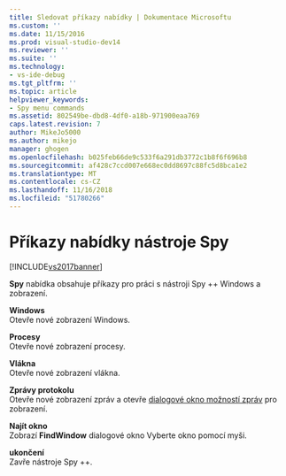 ```yaml
---
title: Sledovat příkazy nabídky | Dokumentace Microsoftu
ms.custom: ''
ms.date: 11/15/2016
ms.prod: visual-studio-dev14
ms.reviewer: ''
ms.suite: ''
ms.technology:
- vs-ide-debug
ms.tgt_pltfrm: ''
ms.topic: article
helpviewer_keywords:
- Spy menu commands
ms.assetid: 802549be-dbd8-4df0-a18b-971900eaa769
caps.latest.revision: 7
author: MikeJo5000
ms.author: mikejo
manager: ghogen
ms.openlocfilehash: b025feb66de9c533f6a291db3772c1b8f6f696b8
ms.sourcegitcommit: af428c7ccd007e668ec0dd8697c88fc5d8bca1e2
ms.translationtype: MT
ms.contentlocale: cs-CZ
ms.lasthandoff: 11/16/2018
ms.locfileid: "51780266"
---
```

# <a name="spy-menu-commands"></a>Příkazy nabídky nástroje Spy
[!INCLUDE[vs2017banner](../includes/vs2017banner.md)]

**Spy** nabídka obsahuje příkazy pro práci s nástroji Spy ++ Windows a zobrazení.  
  
 **Windows**  
 Otevře nové zobrazení Windows.  
  
 **Procesy**  
 Otevře nové zobrazení procesy.  
  
 **Vlákna**  
 Otevře nové zobrazení vlákna.  
  
 **Zprávy protokolu**  
 Otevře nové zobrazení zpráv a otevře [dialogové okno možností zpráv](../debugger/message-options-dialog-box.md) pro zobrazení.  
  
 **Najít okno**  
 Zobrazí **FindWindow** dialogové okno Vyberte okno pomocí myši.  
  
 **ukončení**  
 Zavře nástroje Spy ++.



